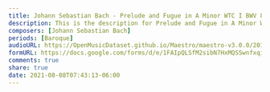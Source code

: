 ```yaml
---
title: Johann Sebastian Bach - Prelude and Fugue in A Minor WTC I BWV 865 (1)
description: This is the description for Prelude and Fugue in A Minor WTC I BWV 865 by Johann Sebastian Bach
composers: [Johann Sebastian Bach]
periods: [Baroque]
audioURL: https://OpenMusicDataset.github.io/Maestro/maestro-v3.0.0/2011/MIDI-Unprocessed_19_R1_2011_MID--AUDIO_R1-D7_12_Track12_wav.midi
formURL: https://docs.google.com/forms/d/e/1FAIpQLSfM2sibN7HxMQSSwnfxqiou9YPso1wozDf22ftPgzEYDuOMeg/viewform
comments: true
share: true
date: 2021-08-08T07:43:13-06:00
---
```

